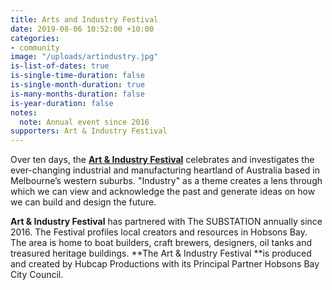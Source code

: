 ```yaml
---
title: Arts and Industry Festival
date: 2019-08-06 10:52:00 +10:00
categories:
- community
image: "/uploads/artindustry.jpg"
is-list-of-dates: true
is-single-time-duration: false
is-single-month-duration: true
is-many-months-duration: false
is-year-duration: false
notes:
  note: Annual event since 2016
supporters: Art & Industry Festival
---
```


Over ten days, the [**Art & Industry Festival**](http://artandindustryfestival.com.au) celebrates and investigates the ever-changing industrial and manufacturing heartland of Australia based in Melbourne’s western suburbs. "Industry" as a theme creates a lens through which we can view and acknowledge the past and generate ideas on how we can build and design the future.

**Art & Industry Festival** has partnered with The SUBSTATION annually since 2016. The Festival profiles local creators and resources in Hobsons Bay. The area is home to boat builders, craft brewers, designers, oil tanks and treasured heritage buildings. **The Art & Industry Festival **is produced and created by Hubcap Productions with its Principal Partner Hobsons Bay City Council.